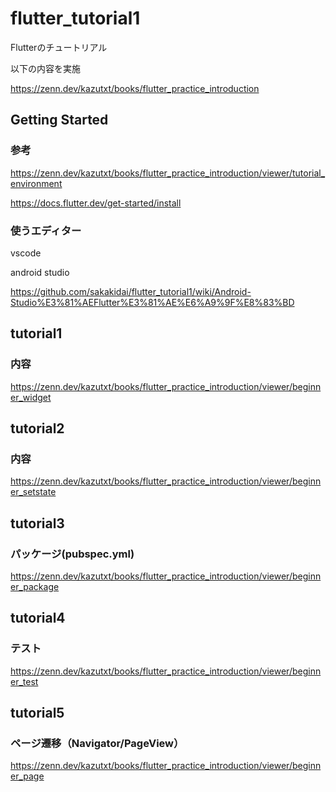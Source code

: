 # flutter_tutorial1

Flutterのチュートリアル

以下の内容を実施

https://zenn.dev/kazutxt/books/flutter_practice_introduction

## Getting Started

### 参考

https://zenn.dev/kazutxt/books/flutter_practice_introduction/viewer/tutorial_environment

https://docs.flutter.dev/get-started/install

### 使うエディター

vscode

android studio

https://github.com/sakakidai/flutter_tutorial1/wiki/Android-Studio%E3%81%AEFlutter%E3%81%AE%E6%A9%9F%E8%83%BD

## tutorial1

### 内容

https://zenn.dev/kazutxt/books/flutter_practice_introduction/viewer/beginner_widget

## tutorial2

### 内容

https://zenn.dev/kazutxt/books/flutter_practice_introduction/viewer/beginner_setstate

## tutorial3

### パッケージ(pubspec.yml)

https://zenn.dev/kazutxt/books/flutter_practice_introduction/viewer/beginner_package

## tutorial4

### テスト

https://zenn.dev/kazutxt/books/flutter_practice_introduction/viewer/beginner_test

## tutorial5

### ページ遷移（Navigator/PageView）

https://zenn.dev/kazutxt/books/flutter_practice_introduction/viewer/beginner_page




